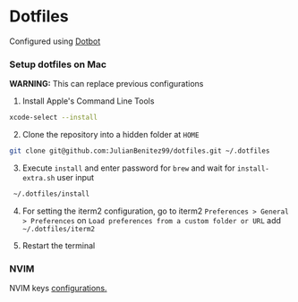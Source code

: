 # Dotfiles

Configured using [Dotbot](https://github.com/anishathalye/dotbot)

### Setup dotfiles on Mac

**WARNING:** This can replace previous configurations

1. Install Apple's Command Line Tools
```bash
xcode-select --install
```

2. Clone the repository into a hidden folder at `HOME`
```bash
git clone git@github.com:JulianBenitez99/dotfiles.git ~/.dotfiles
```

3. Execute `install` and enter password for `brew` and wait for `install-extra.sh` user input
```bash
 ~/.dotfiles/install
```

4. For setting the iterm2 configuration, go to iterm2 `Preferences > General > Preferences` on
`Load preferences from a custom folder or URL` add `~/.dotfiles/iterm2`

5. Restart the terminal

### NVIM

NVIM keys [configurations.](./config/nvim/README.md)

